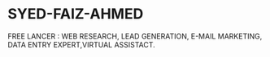 # SYED-FAIZ-AHMED
FREE LANCER : WEB RESEARCH, LEAD GENERATION, E-MAIL MARKETING, DATA ENTRY EXPERT,VIRTUAL ASSISTACT.

